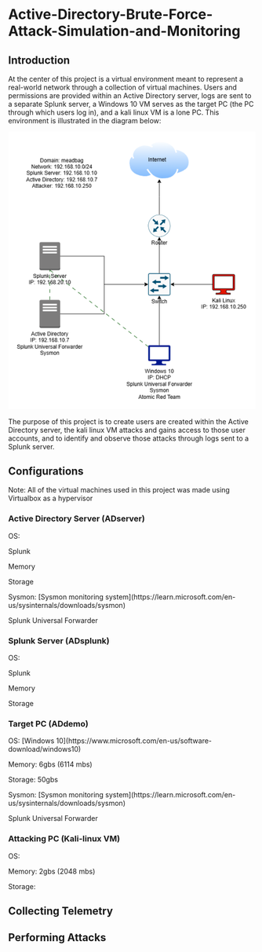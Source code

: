 # Active-Directory-Brute-Force-Attack-Simulation-and-Monitoring
## Introduction

At the center of this project is a virtual environment meant to represent a real-world network
through a collection of virtual machines. Users and permissions are provided within an Active
Directory server, logs are sent to a separate Splunk server, a Windows 10 VM serves as the
target PC (the PC through which users log in), and a kali linux VM is a lone PC. This
environment is illustrated in the diagram below:

![Diagram](ADProject.png)

The purpose of this project is to create users are created within the Active Directory server,
the kali linux VM attacks and gains access to those user accounts, and to identify and observe
those attacks through logs sent to a Splunk server. 

## Configurations

Note: All of the virtual machines used in this project was made using Virtualbox as a hypervisor

### Active Directory Server (ADserver)
<p>OS:</p>
<p>Splunk</p>
<p>Memory</p>
<p>Storage</p>
<p>Sysmon: [Sysmon monitoring system](https://learn.microsoft.com/en-us/sysinternals/downloads/sysmon)</p>
<p>Splunk Universal Forwarder</p>

### Splunk Server (ADsplunk)
<p>OS:</p>
<p>Splunk</p>
<p>Memory</p>
<p>Storage</p>

### Target PC (ADdemo)
<p>OS: [Windows 10](https://www.microsoft.com/en-us/software-download/windows10)</p>
<p>Memory: 6gbs (6114 mbs)</p>
<p>Storage: 50gbs</p>
<p>Sysmon: [Sysmon monitoring system](https://learn.microsoft.com/en-us/sysinternals/downloads/sysmon)</p>
<p>Splunk Universal Forwarder</p>


### Attacking PC (Kali-linux VM)
<p>OS:</p>
<p>Memory: 2gbs (2048 mbs)</p>
<p>Storage: </p>



## Collecting Telemetry
## Performing Attacks
